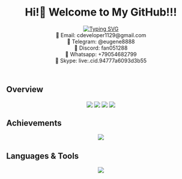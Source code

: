 <header>

<h1 align="center"> Hi!👋 Welcome to My GitHub!!! </h1>
<div align="eenter">
<a href="https://git.io/typing-svg"><img src="https://readme-typing-svg.demolab.com?font=Comic+Sans+MS&size=30&pause=1000&center=true&width=520&lines=Full+Stack+Developer;With+over+6+years+experience.;MERN+Stack,+Vue/Laravel+Stack;TALL+Stack,+Next/Django+Stack;" alt="Typing SVG" /></a>
</div>
💬 Email: cdeveloper1129@gmail.com<br/>
💬 Telegram: @eugene8888<br/>
💬 Discord: fan051288 <br/>
💬 Whatsapp: +79054682799 <br/>
💬 Skype: live:.cid.94777a6093d3b55

</header>

<!--
  <<< Author notes: Step 1 >>>
  Choose 3-5 steps for your course.
  The first step is always the hardest, so pick something easy!
  Link to docs.github.com for further explanations.
  Encourage users to open new tabs for steps!
-->
## Overview
<div align="center">
  <img align="center" src="http://github-profile-summary-cards.vercel.app/api/cards/repos-per-language?username=elitesuper&theme=github" />
  <img align="center" src="http://github-profile-summary-cards.vercel.app/api/cards/most-commit-language?username=elitesuper&theme=github" />
  <img align="center" src="http://github-profile-summary-cards.vercel.app/api/cards/productive-time?username=elitesuper&theme=github&utcOffset=8" />
  <img align="center" src="http://github-profile-summary-cards.vercel.app/api/cards/stats?username=elitesuper&theme=github" />  
</div>

## Achievements
<p align="center">
  <img src="https://github-profile-trophy.vercel.app?username=c-hillyard&theme=onedark&hide_border=true&include_all_commits=true&line_height=27"/>
</p>


## Languages & Tools
<p align="center">
  <a href="https://skillicons.dev">
    <img src="https://skillicons.dev/icons?i=html,js,ts,css,sass,php,py,react,redux,nextjs,nuxtjs,angular,vue,nodejs,django,laravel,wordpress,bootstrap,tailwind,jquery,mongodb,mysql,postgres,nginx,powershell,vscode,git,github,unity,vercel,heroku,aws,rust,solidity" />
  </a>
</p>
